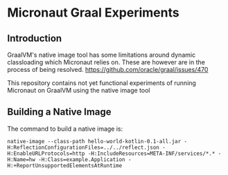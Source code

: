 # Micronaut Graal Experiments

## Introduction

GraalVM's native image tool has some limitations around dynamic classloading which Micronaut relies on. These are however are in the process of being resolved. https://github.com/oracle/graal/issues/470

This repository contains not yet functional experiments of running Micronaut on GraalVM using the native image tool


## Building a Native Image

The command to build a native image is:

```
native-image --class-path hello-world-kotlin-0.1-all.jar -H:ReflectionConfigurationFiles=../../reflect.json -H:EnableURLProtocols=http -H:IncludeResources=META-INF/services/*.* -H:Name=hw -H:Class=example.Application -H:+ReportUnsupportedElementsAtRuntime
```
